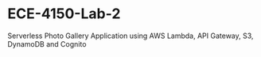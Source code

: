 # ECE-4150-Lab-2
Serverless Photo Gallery Application using AWS Lambda, API Gateway, S3, DynamoDB and Cognito
